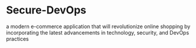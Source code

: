 # Secure-DevOps
a modern e-commerce application that will revolutionize online shopping by incorporating the latest advancements in technology, security, and DevOps practices
